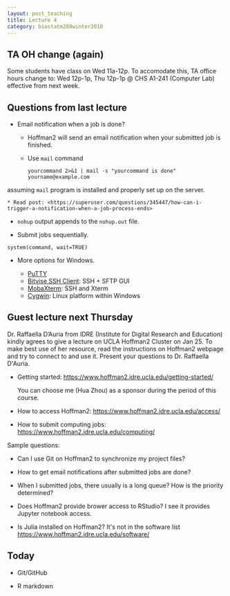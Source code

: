 ```yaml
---
layout: post_teaching
title: Lecture 4
category: biostatm280winter2018
---
```


## TA OH change (again)

Some students have class on Wed 11a-12p. To accomodate this, TA office hours change to: Wed 12p-1p, Thu 12p-1p @ CHS A1-241 (Computer Lab) effective from next week.

## Questions from last lecture

* Email notification when a job is done?

	* Hoffman2 will send an email notification when your submitted job is finished.

	* Use `mail` command
		```
		yourcommand 2>&1 | mail -s "yourcommand is done" yourname@example.com
		```
assuming `mail` program is installed and properly set up on the server.

	* Read post: <https://superuser.com/questions/345447/how-can-i-trigger-a-notification-when-a-job-process-ends>

* `nohup` output appends to the `nohup.out` file.

* Submit jobs sequentially.
```{r}
system(command, wait=TRUE)
```

* More options for Windows.

    * [PuTTY](http://www.putty.org)  
    * [Bitvise SSH Client](http://www.putty.org): SSH + SFTP GUI
    * [MobaXterm](https://mobaxterm.mobatek.net): SSH and Xterm
    * [Cygwin](http://www.cygwin.com): Linux platform within Windows 

## Guest lecture next Thursday

Dr. Raffaella D’Auria from IDRE (Institute for Digital Research and Education) kindly agrees to give a lecture on UCLA Hoffman2 Cluster on Jan 25. To make best use of her resource, read the instructions on Hoffman2 webpage and try to connect to and use it. Present your questions to Dr. Raffaella D'Auria.

- Getting started: <https://www.hoffman2.idre.ucla.edu/getting-started/>

    You can choose me (Hua Zhou) as a sponsor during the period of this course. 

- How to access Hoffman2: <https://www.hoffman2.idre.ucla.edu/access/>

- How to submit computing jobs: <https://www.hoffman2.idre.ucla.edu/computing/>

Sample questions:

- Can I use Git on Hoffman2 to synchronize my project files? 

- How to get email notifications after submitted jobs are done? 

- When I submitted jobs, there usually is a long queue? How is the priority determined? 

- Does Hoffman2 provide brower access to RStudio? I see it provides Jupyter notebook access.

- Is Julia installed on Hoffman2? It's not in the software list <https://www.hoffman2.idre.ucla.edu/software/>

## Today

* Git/GitHub

* R markdown

